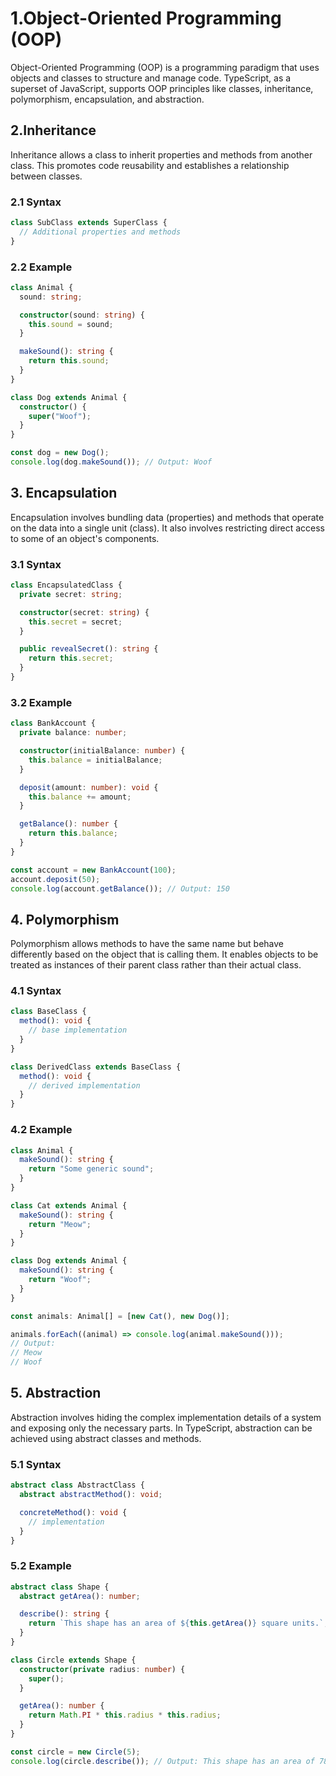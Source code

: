 # 1.Object-Oriented Programming (OOP)

Object-Oriented Programming (OOP) is a programming paradigm that uses objects and classes to structure and manage code. TypeScript, as a superset of JavaScript, supports OOP principles like classes, inheritance, polymorphism, encapsulation, and abstraction.

## 2.Inheritance

Inheritance allows a class to inherit properties and methods from another class. This promotes code reusability and establishes a relationship between classes.

### 2.1 Syntax

```typescript
class SubClass extends SuperClass {
  // Additional properties and methods
}
```

### 2.2 Example

```typescript
class Animal {
  sound: string;

  constructor(sound: string) {
    this.sound = sound;
  }

  makeSound(): string {
    return this.sound;
  }
}

class Dog extends Animal {
  constructor() {
    super("Woof");
  }
}

const dog = new Dog();
console.log(dog.makeSound()); // Output: Woof
```

## 3. Encapsulation

Encapsulation involves bundling data (properties) and methods that operate on the data into a single unit (class). It also involves restricting direct access to some of an object's components.

### 3.1 Syntax

```typescript
class EncapsulatedClass {
  private secret: string;

  constructor(secret: string) {
    this.secret = secret;
  }

  public revealSecret(): string {
    return this.secret;
  }
}
```

### 3.2 Example

```typescript
class BankAccount {
  private balance: number;

  constructor(initialBalance: number) {
    this.balance = initialBalance;
  }

  deposit(amount: number): void {
    this.balance += amount;
  }

  getBalance(): number {
    return this.balance;
  }
}

const account = new BankAccount(100);
account.deposit(50);
console.log(account.getBalance()); // Output: 150
```

## 4. Polymorphism

Polymorphism allows methods to have the same name but behave differently based on the object that is calling them. It enables objects to be treated as instances of their parent class rather than their actual class.

### 4.1 Syntax

```typescript
class BaseClass {
  method(): void {
    // base implementation
  }
}

class DerivedClass extends BaseClass {
  method(): void {
    // derived implementation
  }
}
```

### 4.2 Example

```typescript
class Animal {
  makeSound(): string {
    return "Some generic sound";
  }
}

class Cat extends Animal {
  makeSound(): string {
    return "Meow";
  }
}

class Dog extends Animal {
  makeSound(): string {
    return "Woof";
  }
}

const animals: Animal[] = [new Cat(), new Dog()];

animals.forEach((animal) => console.log(animal.makeSound()));
// Output:
// Meow
// Woof
```

## 5. Abstraction

Abstraction involves hiding the complex implementation details of a system and exposing only the necessary parts. In TypeScript, abstraction can be achieved using abstract classes and methods.

### 5.1 Syntax

```typescript
abstract class AbstractClass {
  abstract abstractMethod(): void;

  concreteMethod(): void {
    // implementation
  }
}
```

### 5.2 Example

```typescript
abstract class Shape {
  abstract getArea(): number;

  describe(): string {
    return `This shape has an area of ${this.getArea()} square units.`;
  }
}

class Circle extends Shape {
  constructor(private radius: number) {
    super();
  }

  getArea(): number {
    return Math.PI * this.radius * this.radius;
  }
}

const circle = new Circle(5);
console.log(circle.describe()); // Output: This shape has an area of 78.53981633974483 square units.
```
